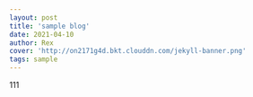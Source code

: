 ```yaml
---
layout: post
title: 'sample blog'
date: 2021-04-10
author: Rex
cover: 'http://on2171g4d.bkt.clouddn.com/jekyll-banner.png'
tags: sample
---
```


111

